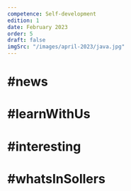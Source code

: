 ```yaml
---
competence: Self-development
edition: 1
date: February 2023
order: 5
draft: false
imgSrc: "/images/april-2023/java.jpg"
---
```


# #news

> ## <a href="" target="_blank"></a>

> ## <a href="" target="_blank"></a>

> ## <a href="" target="_blank"></a>

# #learnWithUs

> ## <a href="" target="_blank"></a>

> ## <a href="" target="_blank"></a>

> ## <a href="" target="_blank"></a>

# #interesting

> ## <a href="" target="_blank"></a>

> ## <a href="" target="_blank"></a>

> ## <a href="" target="_blank"></a>

# #whatsInSollers

> ## <a href="" target="_blank"></a>
